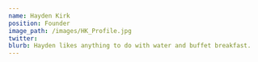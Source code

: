 ```yaml
---
name: Hayden Kirk
position: Founder
image_path: /images/HK_Profile.jpg
twitter: 
blurb: Hayden likes anything to do with water and buffet breakfast.
---
```

